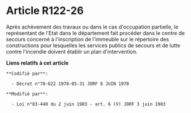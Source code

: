 # Article R122-26

Après achèvement des travaux ou dans le cas d'occupation partielle, le représentant de l'Etat dans le département fait
procéder dans le centre de secours concerné à l'inscription de l'immeuble sur le répertoire des constructions pour lesquelles
les services publics de secours et de lutte contre l'incendie doivent établir un plan d'intervention.

**Liens relatifs à cet article**

	**Codifié par**:

	  - Décret n°78-622 1978-05-31 JORF 8 JUIN 1978

	**Modifié par**:

	  - Loi n°83-440 du 2 juin 1983 - art. 6 (V) JORF 3 juin 1983
